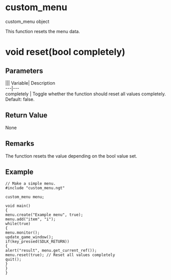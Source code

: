 # custom_menu

custom_menu object

  


This function resets the menu data.

# void reset(bool completely)

## Parameters

||| Variable| Description  
---|---  
completely | Toggle whether the function should reset all values completely. Default: false.  
  
## Return Value

None

## Remarks

The function resets the value depending on the bool value set.

## Example


```
// Make a simple menu.
#include "custom_menu.ngt"

custom_menu menu;

void main()
{
menu.create("Example menu", true);
menu.add("item", "i");
while(true)
{
menu.monitor();
update_game_window();
if(key_pressed(SDLK_RETURN))
{
alert("result", menu.get_current_ref());
menu.reset(true); // Reset all values completely
quit();
}
}
}

```

